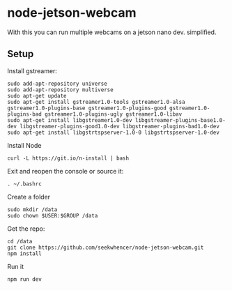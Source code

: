 # node-jetson-webcam

With this you can run multiple webcams on a jetson nano dev. simplified.

## Setup

Install gstreamer:

```
sudo add-apt-repository universe
sudo add-apt-repository multiverse
sudo apt-get update
sudo apt-get install gstreamer1.0-tools gstreamer1.0-alsa gstreamer1.0-plugins-base gstreamer1.0-plugins-good gstreamer1.0-plugins-bad gstreamer1.0-plugins-ugly gstreamer1.0-libav
sudo apt-get install libgstreamer1.0-dev libgstreamer-plugins-base1.0-dev libgstreamer-plugins-good1.0-dev libgstreamer-plugins-bad1.0-dev 
sudo apt-get install libgstrtspserver-1.0-0 libgstrtspserver-1.0-dev
```

Install Node

```
curl -L https://git.io/n-install | bash
```

Exit and reopen the console or source it:
```
. ~/.bashrc
```

Create a folder
```
sudo mkdir /data
sudo chown $USER:$GROUP /data
```

Get the repo:
```
cd /data
git clone https://github.com/seekwhencer/node-jetson-webcam.git
npm install
```
Run it
```
npm run dev
```
